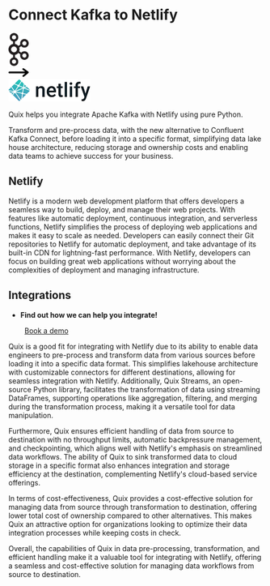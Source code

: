 # Connect Kafka to Netlify

<div class="connect-images cards blog-grid-card" markdown>
<div>
<img src="../images/kafka_logo.png" width="40px" />
</div>
<div>
<img src="../images/arrow.svg" width="40px" />
</div>
<div>
<img src="./images/netlify_1.jpg" />
</div>
</div>

Quix helps you integrate Apache Kafka with Netlify using pure Python.

Transform and pre-process data, with the new alternative to Confluent Kafka Connect, before loading it into a specific format, simplifying data lake house architecture, reducing storage and ownership costs and enabling data teams to achieve success for your business.

## Netlify

Netlify is a modern web development platform that offers developers a seamless way to build, deploy, and manage their web projects. With features like automatic deployment, continuous integration, and serverless functions, Netlify simplifies the process of deploying web applications and makes it easy to scale as needed. Developers can easily connect their Git repositories to Netlify for automatic deployment, and take advantage of its built-in CDN for lightning-fast performance. With Netlify, developers can focus on building great web applications without worrying about the complexities of deployment and managing infrastructure.

## Integrations

<div class="grid cards" markdown>

- __Find out how we can help you integrate!__

    <a class="md-button md-button--primary" href="https://share.hsforms.com/1iW0TmZzKQMChk0lxd_tGiw4yjw2?__hstc=175542013.2303933fbd746c0ac86d9ccbe9bc9100.1728383268831.1729603416735.1729620918855.31&__hssc=175542013.1.1729620918855&__hsfp=2132701734" target="_blank" style="margin:.5rem;">Book a demo</a>

</div>


Quix is a good fit for integrating with Netlify due to its ability to enable data engineers to pre-process and transform data from various sources before loading it into a specific data format. This simplifies lakehouse architecture with customizable connectors for different destinations, allowing for seamless integration with Netlify. Additionally, Quix Streams, an open-source Python library, facilitates the transformation of data using streaming DataFrames, supporting operations like aggregation, filtering, and merging during the transformation process, making it a versatile tool for data manipulation.

Furthermore, Quix ensures efficient handling of data from source to destination with no throughput limits, automatic backpressure management, and checkpointing, which aligns well with Netlify's emphasis on streamlined data workflows. The ability of Quix to sink transformed data to cloud storage in a specific format also enhances integration and storage efficiency at the destination, complementing Netlify's cloud-based service offerings.

In terms of cost-effectiveness, Quix provides a cost-effective solution for managing data from source through transformation to destination, offering lower total cost of ownership compared to other alternatives. This makes Quix an attractive option for organizations looking to optimize their data integration processes while keeping costs in check.

Overall, the capabilities of Quix in data pre-processing, transformation, and efficient handling make it a valuable tool for integrating with Netlify, offering a seamless and cost-effective solution for managing data workflows from source to destination.

